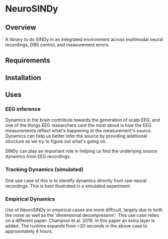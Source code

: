 # NeuroSINDy

## Overview
A library to do SINDy in an integrated environment across multimodal neural recordings, DBS control, and measurement errors.

## Requirements


## Installation


## Uses

### EEG inference
Dynamics in the brain contribute towards the generation of scalp EEG, and one of the things EEG researchers care the most about is how the EEG measurements reflect what's happening at the measurement's *source*.
Dynamics can help us better infer the source by providing additional structure as we try to figure out what's going on.

SINDy can play an important role in helping us find the underlying source dynamics from EEG recordings.

### Tracking Dynamics (simulated)
One use case of this is to identify dynamics directly from raw neural recordings.
This is best illustrated in a simulated experiment

### Empirical Dynamics
Use of NeuroSINDy in empirical cases are more difficult, largely due to both the noise as well as the 'dimensional decompression'.
This use case relies on a different paper: Champion et al. 2019.
In this paper an extra layer is added.
The runtime expands from ~20 seconds in the above case to approximately 4 hours.

